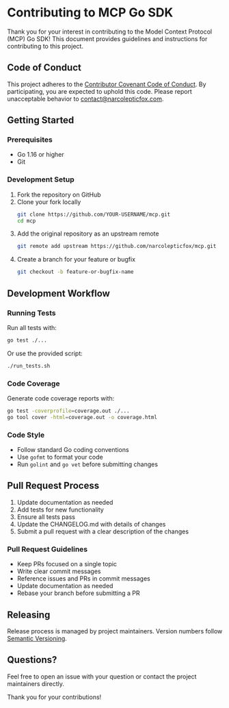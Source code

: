 # Contributing to MCP Go SDK

Thank you for your interest in contributing to the Model Context Protocol (MCP) Go SDK! This document provides guidelines and instructions for contributing to this project.

## Code of Conduct

This project adheres to the [Contributor Covenant Code of Conduct](CODE_OF_CONDUCT.md). By participating, you are expected to uphold this code. Please report unacceptable behavior to contact@narcolepticfox.com.

## Getting Started

### Prerequisites

- Go 1.16 or higher
- Git

### Development Setup

1. Fork the repository on GitHub
2. Clone your fork locally
   ```bash
   git clone https://github.com/YOUR-USERNAME/mcp.git
   cd mcp
   ```
3. Add the original repository as an upstream remote
   ```bash
   git remote add upstream https://github.com/narcolepticfox/mcp.git
   ```
4. Create a branch for your feature or bugfix
   ```bash
   git checkout -b feature-or-bugfix-name
   ```

## Development Workflow

### Running Tests

Run all tests with:

```bash
go test ./...
```

Or use the provided script:

```bash
./run_tests.sh
```

### Code Coverage

Generate code coverage reports with:

```bash
go test -coverprofile=coverage.out ./...
go tool cover -html=coverage.out -o coverage.html
```

### Code Style

- Follow standard Go coding conventions
- Use `gofmt` to format your code
- Run `golint` and `go vet` before submitting changes

## Pull Request Process

1. Update documentation as needed
2. Add tests for new functionality
3. Ensure all tests pass
4. Update the CHANGELOG.md with details of changes
5. Submit a pull request with a clear description of the changes

### Pull Request Guidelines

- Keep PRs focused on a single topic
- Write clear commit messages
- Reference issues and PRs in commit messages
- Update documentation as needed
- Rebase your branch before submitting a PR

## Releasing

Release process is managed by project maintainers. Version numbers follow [Semantic Versioning](https://semver.org/).

## Questions?

Feel free to open an issue with your question or contact the project maintainers directly.

Thank you for your contributions!

